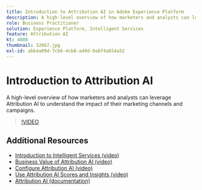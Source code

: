 ```yaml
---
title: Introduction to Attribution AI in Adobe Experience Platform
description: A high-level overview of how marketers and analysts can leverage Attribution AI to understand the impact of their marketing channels and campaigns.
role: Business Practitioner
solution: Experience Platform, Intelligent Services
feature: Attribution AI
kt: 4808
thumbnail: 32667.jpg
exl-id: abb4a09d-7cb6-4cb8-a49d-9a6f4a654a52
---
```

# Introduction to Attribution AI

A high-level overview of how marketers and analysts can leverage Attribution AI to understand the impact of their marketing channels and campaigns.

>[!VIDEO](https://video.tv.adobe.com/v/32667?quality=12&learn=on)

## Additional Resources

* [Introduction to Intelligent Services (video)](introduction-to-intelligent-services.md)
* [Business Value of Attribution AI (video)](business-value-of-attribution-ai.md)
* [Configure Attribution AI (video)](configure-attribution-ai.md)
* [Use Attribution AI Scores and Insights (video)](use-attribution-ai-scores-and-insights.md)
* [Attribution AI (documentation)](https://experienceleague.adobe.com/docs/experience-platform/intelligent-services/attribution-ai/overview.html)
